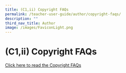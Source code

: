 ```yaml
---
title: (C1,ii) Copyright FAQs
permalink: /teacher-user-guide/author/copyright-faqs/
description: ""
third_nav_title: Author
image: /images/FaviconLight.png
---
```

<h1>(C1,ii) Copyright FAQs</h1>

<p><a target="_blank" href="/files/Userguide/faqs%20on%20copyright%20issues.pdf">Click here to read the Copyright FAQs</a></p>